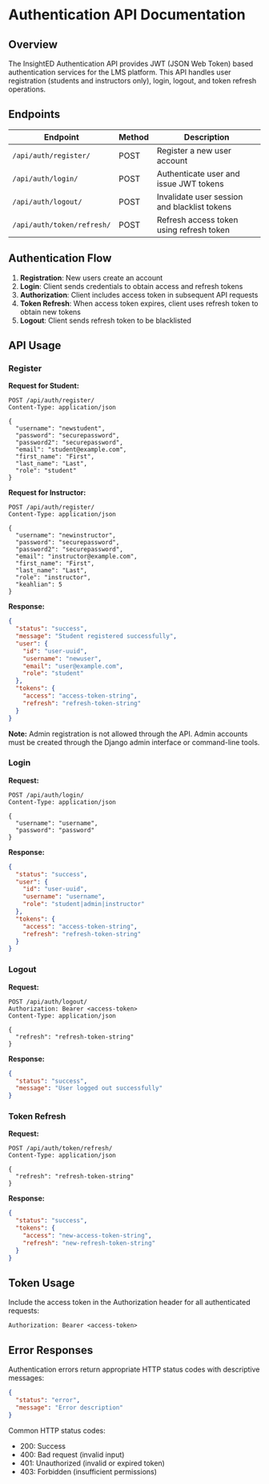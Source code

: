 # Authentication API Documentation

## Overview

The InsightED Authentication API provides JWT (JSON Web Token) based authentication services for the LMS platform. This API handles user registration (students and instructors only), login, logout, and token refresh operations.

## Endpoints

| Endpoint | Method | Description |
|----------|--------|-------------|
| `/api/auth/register/` | POST | Register a new user account |
| `/api/auth/login/` | POST | Authenticate user and issue JWT tokens |
| `/api/auth/logout/` | POST | Invalidate user session and blacklist tokens |
| `/api/auth/token/refresh/` | POST | Refresh access token using refresh token |

## Authentication Flow

1. **Registration**: New users create an account
2. **Login**: Client sends credentials to obtain access and refresh tokens
3. **Authorization**: Client includes access token in subsequent API requests
4. **Token Refresh**: When access token expires, client uses refresh token to obtain new tokens
5. **Logout**: Client sends refresh token to be blacklisted

## API Usage

### Register

**Request for Student:**
```http
POST /api/auth/register/
Content-Type: application/json

{
  "username": "newstudent",
  "password": "securepassword",
  "password2": "securepassword",
  "email": "student@example.com",
  "first_name": "First",
  "last_name": "Last",
  "role": "student"
}
```

**Request for Instructor:**
```http
POST /api/auth/register/
Content-Type: application/json

{
  "username": "newinstructor",
  "password": "securepassword",
  "password2": "securepassword",
  "email": "instructor@example.com",
  "first_name": "First",
  "last_name": "Last",
  "role": "instructor",
  "keahlian": 5
}
```

**Response:**
```json
{
  "status": "success",
  "message": "Student registered successfully",
  "user": {
    "id": "user-uuid",
    "username": "newuser",
    "email": "user@example.com",
    "role": "student"
  },
  "tokens": {
    "access": "access-token-string",
    "refresh": "refresh-token-string"
  }
}
```

**Note:** Admin registration is not allowed through the API. Admin accounts must be created through the Django admin interface or command-line tools.

### Login

**Request:**
```http
POST /api/auth/login/
Content-Type: application/json

{
  "username": "username",
  "password": "password"
}
```

**Response:**
```json
{
  "status": "success",
  "user": {
    "id": "user-uuid",
    "username": "username",
    "role": "student|admin|instructor"
  },
  "tokens": {
    "access": "access-token-string",
    "refresh": "refresh-token-string"
  }
}
```

### Logout

**Request:**
```http
POST /api/auth/logout/
Authorization: Bearer <access-token>
Content-Type: application/json

{
  "refresh": "refresh-token-string"
}
```

**Response:**
```json
{
  "status": "success",
  "message": "User logged out successfully"
}
```

### Token Refresh

**Request:**
```http
POST /api/auth/token/refresh/
Content-Type: application/json

{
  "refresh": "refresh-token-string"
}
```

**Response:**
```json
{
  "status": "success",
  "tokens": {
    "access": "new-access-token-string",
    "refresh": "new-refresh-token-string"
  }
}
```

## Token Usage

Include the access token in the Authorization header for all authenticated requests:

```http
Authorization: Bearer <access-token>
```

## Error Responses

Authentication errors return appropriate HTTP status codes with descriptive messages:

```json
{
  "status": "error",
  "message": "Error description"
}
```

Common HTTP status codes:
- 200: Success
- 400: Bad request (invalid input)
- 401: Unauthorized (invalid or expired token)
- 403: Forbidden (insufficient permissions)
